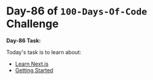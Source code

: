  # Day-86 of `100-Days-Of-Code` Challenge

 **Day-86 Task:**

 Today's task is to learn about:

- [Learn Next.js](https://nextjs.org/learn/dashboard-app)
- [Getting Started](https://nextjs.org/learn/dashboard-app/getting-started)
